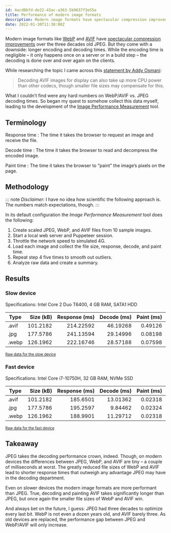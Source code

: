 ```yaml
---
id: 4acd0bfd-de22-43ac-a363-5b9637f3e55e
title: Performance of modern image formats
description: Modern image formats have spectacular compression improvements. But how fast are they overall?
date: 2022-01-30T11:38:00Z
---
```


Modern image formats like [WebP](https://en.wikipedia.org/wiki/WebP) and [AVIF](https://en.wikipedia.org/wiki/AVIF) have [spectacular compression improvements](https://jakearchibald.com/2020/avif-has-landed/) over the three decades old JPEG. But they come with a downside: longer encoding and decoding times. While the encoding time is negligible – it only happens once on a server or in a build step – the decoding is done over and over again on the clients.

While researching the topic I came across this [statement by Addy Osmani](https://www.smashingmagazine.com/2021/09/modern-image-formats-avif-webp/#avif-gotchas):

> Decoding AVIF images for display can also take up more CPU power than other codecs, though smaller file sizes may compensate for this.

What I couldn’t find were any hard numbers on WebP/AVIF vs. JPEG decoding times. So began my quest to somehow collect this data myself, leading to the development of the [Image Performance Measurement](https://github.com/mvsde/image-performance-measurement) tool.

## Terminology

Response time
: The time it takes the browser to request an image and receive the file.

Decode time
: The time it takes the browser to read and decompress the encoded image.

Paint time
: The time it takes the browser to “paint” the image’s pixels on the page.

## Methodology

::: note
_Disclaimer:_ I have no idea how scientific the following approach is. The numbers match expectations, though.
:::

In its default configuration the _Image Performance Measurement_ tool does the following:

1. Create scaled JPEG, WebP, and AVIF files from 10 sample images.
2. Start a local web server and Puppeteer session.
3. Throttle the network speed to simulated 4G.
4. Load each image and collect the file size, response, decode, and paint time.
5. Repeat step 4 five times to smooth out outliers.
6. Analyze raw data and create a summary.

## Results

### Slow device

Specifications: Intel Core 2 Duo T6400, 4 GB RAM, SATA1 HDD

| Type  | Size (kB) | Response (ms) | Decode (ms) | Paint (ms) | Total (ms) |
|-------|----------:|--------------:|------------:|-----------:|-----------:|
| .avif |  101.2182 |     214.22592 |    46.19268 |    0.49126 |  260.90986 |
| .jpg  |  177.5786 |     241.13594 |    29.14996 |    0.08198 |  270.36788 |
| .webp |  126.1962 |     222.16746 |    28.57188 |    0.07598 |  250.81532 |

<small>[Raw data for the slow device](https://gist.github.com/mvsde/babe7a3c07e0fb5f7b0529580216d357)</small>

### Fast device

Specifications: Intel Core i7-10750H, 32 GB RAM, NVMe SSD

| Type  | Size (kB) | Response (ms) | Decode (ms) | Paint (ms) | Total (ms) |
|-------|----------:|--------------:|------------:|-----------:|-----------:|
| .avif |  101.2182 |      185.6501 |    13.01362 |    0.02318 |   198.6869 |
| .jpg  |  177.5786 |      195.2597 |     9.84462 |    0.02324 |   205.1275 |
| .webp |  126.1962 |      188.9901 |    11.29712 |    0.02318 |   200.3104 |

<small>[Raw data for the fast device](https://gist.github.com/mvsde/3e42f33723b0cfff296f01bedc0dea94)</small>

## Takeaway

JPEG takes the decoding performance crown, indeed. Though, on modern devices the differences between JPEG, WebP, and AVIF are tiny – a couple of milliseconds at worst. The greatly reduced file sizes of WebP and AVIF lead to shorter response times that outweigh any advantage JPEG may have in the decoding department.

Even on slower devices the modern image formats are more performant than JPEG. True, decoding and painting AVIF takes significantly longer than JPEG, but once again the smaller file sizes of WebP and AVIF win.

And always bet on the future, I guess: JPEG had three decades to optimize every last bit. WebP is not even a dozen years old, and AVIF barely three. As old devices are replaced, the performance gap between JPEG and WebP/AVIF will only increase.
